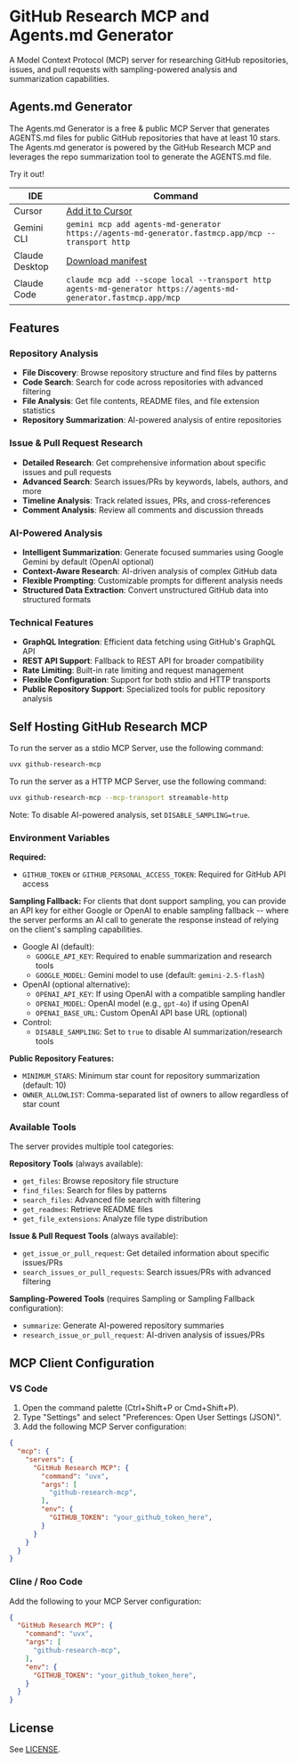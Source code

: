 # GitHub Research MCP and Agents.md Generator

A Model Context Protocol (MCP) server for researching GitHub repositories, issues, and pull requests with sampling-powered analysis and summarization capabilities.

## Agents.md Generator

The Agents.md Generator is a free & public MCP Server that generates AGENTS.md files for public GitHub repositories that have at least 10 stars. The Agents.md generator is powered by the GitHub Research MCP and leverages the repo summarization tool to generate the AGENTS.md file.

Try it out!

| IDE | Command | 
| --- | --- |
| Cursor | [Add it to Cursor](cursor://anysphere.cursor-deeplink/mcp/install?name=agents-md-generator&config=eyJ1cmwiOiJodHRwczovL2FnZW50cy1tZC1nZW5lcmF0b3IuZmFzdG1jcC5hcHAvbWNwIn0%3D) |
| Gemini CLI | `gemini mcp add agents-md-generator https://agents-md-generator.fastmcp.app/mcp --transport http` |
| Claude Desktop | [Download manifest](https://agents-md-generator.fastmcp.app/manifest.dxt?v=7b0947b4-15b1-48f2-90bc-f6352cf125f2) |
| Claude Code | `claude mcp add --scope local --transport http agents-md-generator https://agents-md-generator.fastmcp.app/mcp`

## Features

### Repository Analysis
- **File Discovery**: Browse repository structure and find files by patterns
- **Code Search**: Search for code across repositories with advanced filtering
- **File Analysis**: Get file contents, README files, and file extension statistics
- **Repository Summarization**: AI-powered analysis of entire repositories

### Issue & Pull Request Research
- **Detailed Research**: Get comprehensive information about specific issues and pull requests
- **Advanced Search**: Search issues/PRs by keywords, labels, authors, and more
- **Timeline Analysis**: Track related issues, PRs, and cross-references
- **Comment Analysis**: Review all comments and discussion threads

### AI-Powered Analysis
- **Intelligent Summarization**: Generate focused summaries using Google Gemini by default (OpenAI optional)
- **Context-Aware Research**: AI-driven analysis of complex GitHub data
- **Flexible Prompting**: Customizable prompts for different analysis needs
- **Structured Data Extraction**: Convert unstructured GitHub data into structured formats

### Technical Features
- **GraphQL Integration**: Efficient data fetching using GitHub's GraphQL API
- **REST API Support**: Fallback to REST API for broader compatibility
- **Rate Limiting**: Built-in rate limiting and request management
- **Flexible Configuration**: Support for both stdio and HTTP transports
- **Public Repository Support**: Specialized tools for public repository analysis

## Self Hosting GitHub Research MCP

To run the server as a stdio MCP Server, use the following command:
```bash
uvx github-research-mcp
```

To run the server as a HTTP MCP Server, use the following command:
```bash
uvx github-research-mcp --mcp-transport streamable-http
```

Note: To disable AI-powered analysis, set `DISABLE_SAMPLING=true`.

### Environment Variables

**Required:**
- `GITHUB_TOKEN` or `GITHUB_PERSONAL_ACCESS_TOKEN`: Required for GitHub API access

**Sampling Fallback:**
For clients that dont support sampling, you can provide an API key for either Google or OpenAI to enable sampling fallback -- where the server performs an AI call to generate the response instead of relying on the client's sampling capabilities.

- Google AI (default):
  - `GOOGLE_API_KEY`: Required to enable summarization and research tools
  - `GOOGLE_MODEL`: Gemini model to use (default: `gemini-2.5-flash`)
- OpenAI (optional alternative):
  - `OPENAI_API_KEY`: If using OpenAI with a compatible sampling handler
  - `OPENAI_MODEL`: OpenAI model (e.g., `gpt-4o`) if using OpenAI
  - `OPENAI_BASE_URL`: Custom OpenAI API base URL (optional)
- Control:
  - `DISABLE_SAMPLING`: Set to `true` to disable AI summarization/research tools

**Public Repository Features:**
- `MINIMUM_STARS`: Minimum star count for repository summarization (default: 10)
- `OWNER_ALLOWLIST`: Comma-separated list of owners to allow regardless of star count

### Available Tools

The server provides multiple tool categories:

**Repository Tools** (always available):
- `get_files`: Browse repository file structure
- `find_files`: Search for files by patterns
- `search_files`: Advanced file search with filtering
- `get_readmes`: Retrieve README files
- `get_file_extensions`: Analyze file type distribution

**Issue & Pull Request Tools** (always available):
- `get_issue_or_pull_request`: Get detailed information about specific issues/PRs
- `search_issues_or_pull_requests`: Search issues/PRs with advanced filtering

**Sampling-Powered Tools** (requires Sampling or Sampling Fallback configuration):
- `summarize`: Generate AI-powered repository summaries
- `research_issue_or_pull_request`: AI-driven analysis of issues/PRs

## MCP Client Configuration

### VS Code

1. Open the command palette (Ctrl+Shift+P or Cmd+Shift+P).
2. Type "Settings" and select "Preferences: Open User Settings (JSON)".
3. Add the following MCP Server configuration:

```json
{
  "mcp": {
    "servers": {
      "GitHub Research MCP": {
        "command": "uvx",
        "args": [
          "github-research-mcp",
        ],
        "env": {
          "GITHUB_TOKEN": "your_github_token_here",
        }
      }
    }
  }
}
```

### Cline / Roo Code

Add the following to your MCP Server configuration:

```json
{
  "GitHub Research MCP": {
    "command": "uvx",
    "args": [
      "github-research-mcp",
    ],
    "env": {
      "GITHUB_TOKEN": "your_github_token_here",
    }
  }
}
```

## License

See [LICENSE](LICENSE).